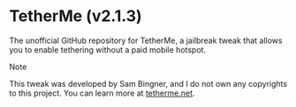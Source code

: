 # TetherMe (v2.1.3)
The unofficial GitHub repository for TetherMe, a jailbreak tweak that allows you to enable tethering without a paid mobile hotspot.

> [!NOTE]  
> This tweak was developed by Sam Bingner, and I do not own any copyrights to this project. You can learn more at [tetherme.net](https://tetherme.net).
